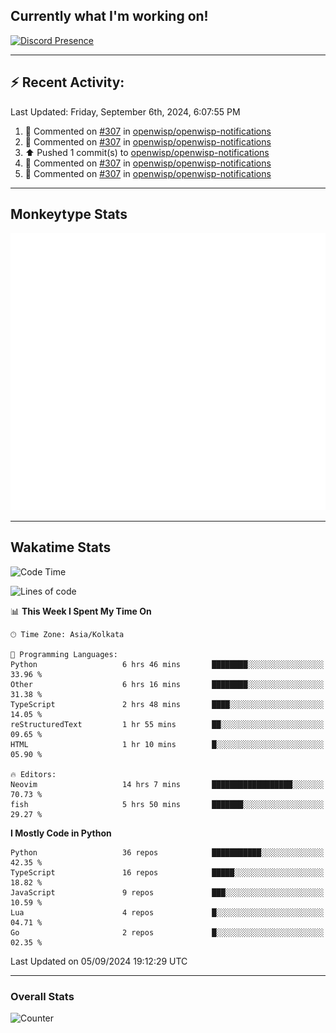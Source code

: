 ## Currently what I'm working on!
[![Discord Presence](https://lanyard.cnrad.dev/api/534981034400284712)](https://discord.com/users/534981034400284712)

---

## :zap: Recent Activity:
<!--RECENT_ACTIVITY:last_update-->
Last Updated: Friday, September 6th, 2024, 6:07:55 PM
<!--RECENT_ACTIVITY:last_update_end-->
<!--RECENT_ACTIVITY:start-->
1. 💬 Commented on [#307](https://github.com/openwisp/openwisp-notifications/pull/307#discussion_r1746605974) in [openwisp/openwisp-notifications](https://github.com/openwisp/openwisp-notifications)<br>
2. 💬 Commented on [#307](https://github.com/openwisp/openwisp-notifications/pull/307#discussion_r1746605727) in [openwisp/openwisp-notifications](https://github.com/openwisp/openwisp-notifications)<br>
3. ⬆️ Pushed 1 commit(s) to [openwisp/openwisp-notifications](https://github.com/openwisp/openwisp-notifications)<br>
4. 💬 Commented on [#307](https://github.com/openwisp/openwisp-notifications/pull/307#discussion_r1745963369) in [openwisp/openwisp-notifications](https://github.com/openwisp/openwisp-notifications)<br>
5. 💬 Commented on [#307](https://github.com/openwisp/openwisp-notifications/pull/307#discussion_r1745960989) in [openwisp/openwisp-notifications](https://github.com/openwisp/openwisp-notifications)<br>
<!--RECENT_ACTIVITY:end-->

---

## Monkeytype Stats
<a href="https://monkeytype.com/profile/dhanus">
  <img src="https://raw.githubusercontent.com/Dhanus3133/Dhanus3133/monkeytype/monkeytype-lb.svg" alt="Monkeytype Profile" />
</a>

---

## Wakatime Stats
<!--START_SECTION:waka-->
![Code Time](http://img.shields.io/badge/Code%20Time-2%2C147%20hrs%2033%20mins-blue)

![Lines of code](https://img.shields.io/badge/From%20Hello%20World%20I%27ve%20Written-5.8%20million%20lines%20of%20code-blue)

📊 **This Week I Spent My Time On** 

```text
🕑︎ Time Zone: Asia/Kolkata

💬 Programming Languages: 
Python                   6 hrs 46 mins       ████████░░░░░░░░░░░░░░░░░   33.96 % 
Other                    6 hrs 16 mins       ████████░░░░░░░░░░░░░░░░░   31.38 % 
TypeScript               2 hrs 48 mins       ████░░░░░░░░░░░░░░░░░░░░░   14.05 % 
reStructuredText         1 hr 55 mins        ██░░░░░░░░░░░░░░░░░░░░░░░   09.65 % 
HTML                     1 hr 10 mins        █░░░░░░░░░░░░░░░░░░░░░░░░   05.90 % 

🔥 Editors: 
Neovim                   14 hrs 7 mins       ██████████████████░░░░░░░   70.73 % 
fish                     5 hrs 50 mins       ███████░░░░░░░░░░░░░░░░░░   29.27 % 
```

**I Mostly Code in Python** 

```text
Python                   36 repos            ███████████░░░░░░░░░░░░░░   42.35 % 
TypeScript               16 repos            █████░░░░░░░░░░░░░░░░░░░░   18.82 % 
JavaScript               9 repos             ███░░░░░░░░░░░░░░░░░░░░░░   10.59 % 
Lua                      4 repos             █░░░░░░░░░░░░░░░░░░░░░░░░   04.71 % 
Go                       2 repos             █░░░░░░░░░░░░░░░░░░░░░░░░   02.35 % 
```




 Last Updated on 05/09/2024 19:12:29 UTC
<!--END_SECTION:waka-->
---

### Overall Stats

<img src="https://moe-counter.glitch.me/get/@Dhanus3133?theme=asoul" alt="Counter" />
